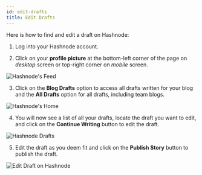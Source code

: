 ```yaml
---
id: edit-drafts
title: Edit Drafts
---
```



Here is how to find and edit a draft on Hashnode:

1. Log into your Hashnode account.

2. Click on your **profile picture** at the bottom-left corner of the page on *desktop* screen or top-right corner on *mobile* screen.

![Hashnode's Feed](https://cdn.hashnode.com/res/hashnode/image/upload/v1600711465204/4Mb1R5qj8.png?auto=compress)

3. Click on the **Blog Drafts** option to access all drafts written for your blog and the **All Drafts** option for all drafts, including team blogs.

![Hashnode's Home](https://cdn.hashnode.com/res/hashnode/image/upload/v1601160375934/R2WD_KRZI.png?auto=compress)

4. You will now see a list of all your drafts, locate the draft you want to edit, and click on the **Continue Writing** button to edit the draft.

![Hashnode Drafts](https://cdn.hashnode.com/res/hashnode/image/upload/v1601245975842/DsbW8VFu9.png?auto=compress)

5. Edit the draft as you deem fit and click on the **Publish Story** button to publish the draft.

![Edit Draft on Hashnode](https://cdn.hashnode.com/res/hashnode/image/upload/v1601246112741/4XLCoWMS7.png?auto=compress)

